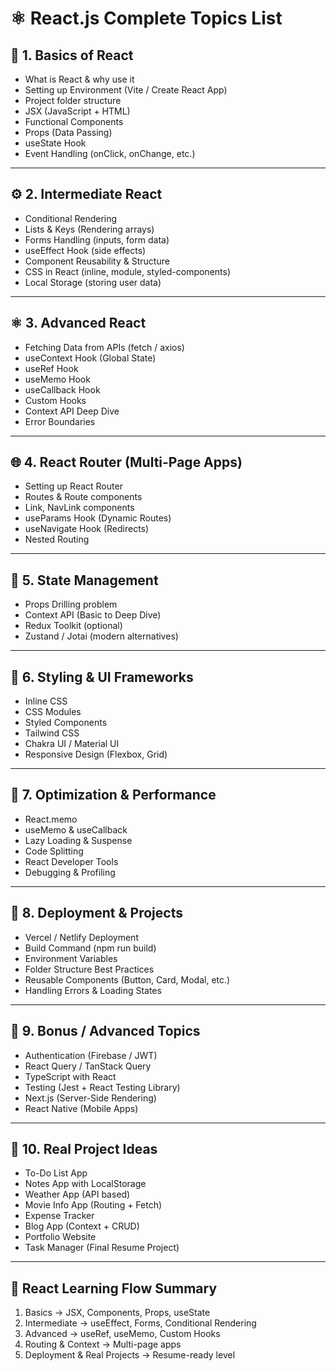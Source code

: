 
# ⚛️ React.js Complete Topics List

## 🧩 1. Basics of React
- What is React & why use it
- Setting up Environment (Vite / Create React App)
- Project folder structure
- JSX (JavaScript + HTML)
- Functional Components
- Props (Data Passing)
- useState Hook
- Event Handling (onClick, onChange, etc.)

---

## ⚙️ 2. Intermediate React
- Conditional Rendering
- Lists & Keys (Rendering arrays)
- Forms Handling (inputs, form data)
- useEffect Hook (side effects)
- Component Reusability & Structure
- CSS in React (inline, module, styled-components)
- Local Storage (storing user data)

---

## ⚛️ 3. Advanced React
- Fetching Data from APIs (fetch / axios)
- useContext Hook (Global State)
- useRef Hook
- useMemo Hook
- useCallback Hook
- Custom Hooks
- Context API Deep Dive
- Error Boundaries

---

## 🌐 4. React Router (Multi-Page Apps)
- Setting up React Router
- Routes & Route components
- Link, NavLink components
- useParams Hook (Dynamic Routes)
- useNavigate Hook (Redirects)
- Nested Routing

---

## 🧠 5. State Management
- Props Drilling problem
- Context API (Basic to Deep Dive)
- Redux Toolkit (optional)
- Zustand / Jotai (modern alternatives)

---

## 🎨 6. Styling & UI Frameworks
- Inline CSS
- CSS Modules
- Styled Components
- Tailwind CSS
- Chakra UI / Material UI
- Responsive Design (Flexbox, Grid)

---

## 🚀 7. Optimization & Performance
- React.memo
- useMemo & useCallback
- Lazy Loading & Suspense
- Code Splitting
- React Developer Tools
- Debugging & Profiling

---

## 💼 8. Deployment & Projects
- Vercel / Netlify Deployment
- Build Command (npm run build)
- Environment Variables
- Folder Structure Best Practices
- Reusable Components (Button, Card, Modal, etc.)
- Handling Errors & Loading States

---

## 🔐 9. Bonus / Advanced Topics
- Authentication (Firebase / JWT)
- React Query / TanStack Query
- TypeScript with React
- Testing (Jest + React Testing Library)
- Next.js (Server-Side Rendering)
- React Native (Mobile Apps)

---

## 🧾 10. Real Project Ideas
- To-Do List App
- Notes App with LocalStorage
- Weather App (API based)
- Movie Info App (Routing + Fetch)
- Expense Tracker
- Blog App (Context + CRUD)
- Portfolio Website
- Task Manager (Final Resume Project)

---

## 🎯 React Learning Flow Summary
1. Basics → JSX, Components, Props, useState  
2. Intermediate → useEffect, Forms, Conditional Rendering  
3. Advanced → useRef, useMemo, Custom Hooks  
4. Routing & Context → Multi-page apps  
5. Deployment & Real Projects → Resume-ready level  
